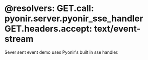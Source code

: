 @resolvers:
    GET.call: pyonir.server.pyonir_sse_handler
    GET.headers.accept: text/event-stream
===
Sever sent event demo uses Pyonir's built in sse handler.